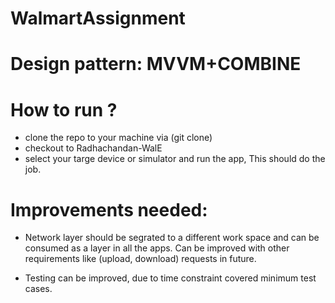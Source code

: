 # WalmartAssignment

# Design pattern: MVVM+COMBINE

# How to run ?
* clone the repo to your machine via (git clone)
* checkout to Radhachandan-WalE
* select your targe device or simulator and run the app, This should do the job.

# Improvements needed:
* Network layer should be segrated to a different work space and can be consumed as a layer in all the apps. Can be improved with other requirements like (upload, download) requests in future.
 
*  Testing can be improved, due to time constraint covered minimum test cases.
